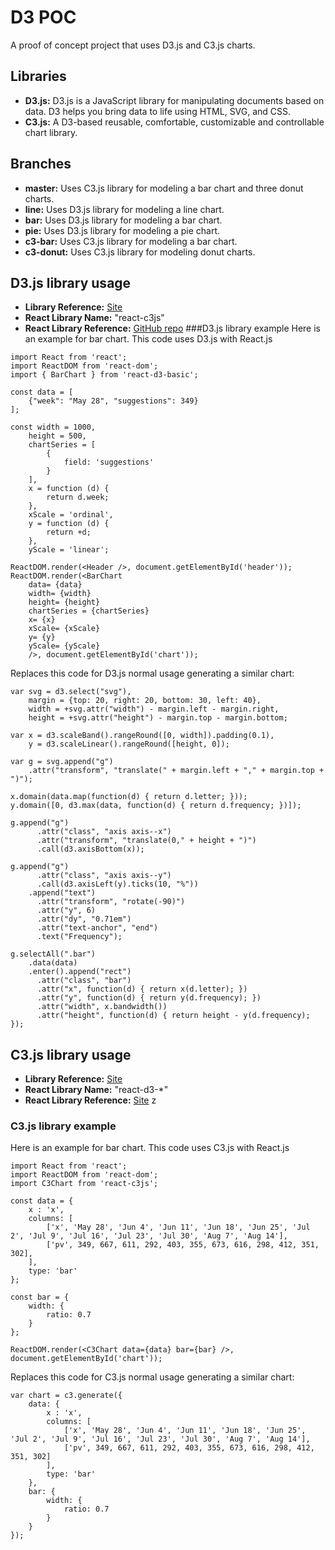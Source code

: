 # D3 POC

A proof of concept project that uses D3.js and C3.js charts.

## Libraries

* **D3.js:** D3.js is a JavaScript library for manipulating documents based on data. D3 helps you bring data to life using HTML, SVG, and CSS.
* **C3.js:** A D3-based reusable, comfortable, customizable and controllable chart library.

## Branches

* **master:** Uses C3.js library for modeling a bar chart and three donut charts.
* **line:** Uses D3.js library for modeling a line chart.
* **bar:** Uses D3.js library for modeling a bar chart.
* **pie:** Uses D3.js library for modeling a pie chart.
* **c3-bar:** Uses C3.js library for modeling a bar chart.
* **c3-donut:** Uses C3.js library for modeling donut charts.

## D3.js library usage
* **Library Reference:** [Site](http://c3js.org/)
* **React Library Name:** "react-c3js"
* **React Library Reference:** [GitHub repo](https://github.com/bcbcarl/react-c3js)
###D3.js library example
Here is an example for bar chart.
This code uses D3.js with React.js
```
import React from 'react';
import ReactDOM from 'react-dom';
import { BarChart } from 'react-d3-basic';

const data = [
    {"week": "May 28", "suggestions": 349}
];

const width = 1000,
    height = 500,
    chartSeries = [
        {
            field: 'suggestions'
        }
    ],
    x = function (d) {
        return d.week;
    },
    xScale = 'ordinal',
    y = function (d) {
        return +d;
    },
    yScale = 'linear';

ReactDOM.render(<Header />, document.getElementById('header'));
ReactDOM.render(<BarChart
    data= {data}
    width= {width}
    height= {height}
    chartSeries = {chartSeries}
    x= {x}
    xScale= {xScale}
    y= {y}
    yScale= {yScale}
    />, document.getElementById('chart'));
```
Replaces this code for D3.js normal usage generating a similar chart:
```
var svg = d3.select("svg"),
    margin = {top: 20, right: 20, bottom: 30, left: 40},
    width = +svg.attr("width") - margin.left - margin.right,
    height = +svg.attr("height") - margin.top - margin.bottom;

var x = d3.scaleBand().rangeRound([0, width]).padding(0.1),
    y = d3.scaleLinear().rangeRound([height, 0]);

var g = svg.append("g")
    .attr("transform", "translate(" + margin.left + "," + margin.top + ")");
    
x.domain(data.map(function(d) { return d.letter; }));
y.domain([0, d3.max(data, function(d) { return d.frequency; })]);

g.append("g")
      .attr("class", "axis axis--x")
      .attr("transform", "translate(0," + height + ")")
      .call(d3.axisBottom(x));

g.append("g")
      .attr("class", "axis axis--y")
      .call(d3.axisLeft(y).ticks(10, "%"))
    .append("text")
      .attr("transform", "rotate(-90)")
      .attr("y", 6)
      .attr("dy", "0.71em")
      .attr("text-anchor", "end")
      .text("Frequency");

g.selectAll(".bar")
    .data(data)
    .enter().append("rect")
      .attr("class", "bar")
      .attr("x", function(d) { return x(d.letter); })
      .attr("y", function(d) { return y(d.frequency); })
      .attr("width", x.bandwidth())
      .attr("height", function(d) { return height - y(d.frequency); });
```

## C3.js library usage
* **Library Reference:** [Site](https://d3js.org/)
* **React Library Name:** "react-d3-*"
* **React Library Reference:** [Site](http://www.reactd3.org/)
z
### C3.js library example
Here is an example for bar chart.
This code uses C3.js with React.js
```
import React from 'react';
import ReactDOM from 'react-dom';
import C3Chart from 'react-c3js';

const data = {
    x : 'x',
    columns: [
        ['x', 'May 28', 'Jun 4', 'Jun 11', 'Jun 18', 'Jun 25', 'Jul 2', 'Jul 9', 'Jul 16', 'Jul 23', 'Jul 30', 'Aug 7', 'Aug 14'],
        ['pv', 349, 667, 611, 292, 403, 355, 673, 616, 298, 412, 351, 302],
    ],
    type: 'bar'
};

const bar = {
    width: {
        ratio: 0.7
    }
};

ReactDOM.render(<C3Chart data={data} bar={bar} />, document.getElementById('chart'));
```
Replaces this code for C3.js normal usage generating a similar chart:
```
var chart = c3.generate({
    data: {
        x : 'x',
        columns: [
            ['x', 'May 28', 'Jun 4', 'Jun 11', 'Jun 18', 'Jun 25', 'Jul 2', 'Jul 9', 'Jul 16', 'Jul 23', 'Jul 30', 'Aug 7', 'Aug 14'],
            ['pv', 349, 667, 611, 292, 403, 355, 673, 616, 298, 412, 351, 302]
        ],
        type: 'bar'
    },
    bar: {
        width: {
            ratio: 0.7
        }
    }
});
```
